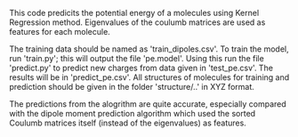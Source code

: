 This code predicits the potential energy of a molecules using Kernel Regression method. Eigenvalues of the coulumb matrices are used as features for each molecule.

The training data should be named as 'train_dipoles.csv'. To train the model, run 'train.py'; this will output the file 'pe.model'. Using this run the file 'predict.py' to predict new charges from data given in 'test_pe.csv'. The results will be in 'predict_pe.csv'. All structures of molecules for training and prediction should be given in the folder 'structure/..' in XYZ format.

The predictions from the alogrithm are quite accurate, especially compared with the dipole moment prediction algorithm which used the sorted Coulumb matrices itself (instead of the eigenvalues) as features.

